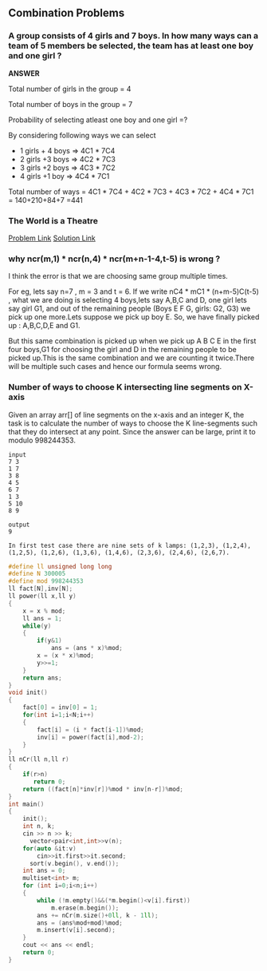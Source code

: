 ## Combination Problems

### A group consists of 4 girls and 7 boys. In how many ways can a team of 5 members be selected, the team has at least one boy and one girl ?

**ANSWER**

Total number of girls in the group = 4

Total number of boys in the group = 7

Probability of selecting atleast one boy and one girl =?

By considering following ways we can select

- 1 girls + 4 boys ⇒  4C1 * 7C4
- 2 girls +3 boys  ⇒  4C2 * 7C3
- 3 girls +2 boys  ⇒  4C3 * 7C2
- 4 girls +1 boy   ⇒  4C4 * 7C1

Total number of ways = 4C1 * 7C4 + 4C2 * 7C3 + 4C3 * 7C2 + 4C4 * 7C1 = 140+210+84+7 =441

### The World is a Theatre

[Problem Link](https://codeforces.com/contest/131/problem/C)
[Solution Link](https://codeforces.com/contest/131/submission/99935167)


### why ncr(m,1) * ncr(n,4) * ncr(m+n-1-4,t-5) is wrong ?

I think the error is that we are choosing same group multiple times.

For eg, lets say n=7 , m = 3 and t = 6. If we write nC4 * mC1 * (n+m-5)C(t-5) , what we are doing is selecting 4 boys,lets say A,B,C and D, one girl lets say girl G1, and out of the remaining people (Boys E F G, girls: G2, G3) we pick up one more.Lets suppose we pick up boy E. So, we have finally picked up : A,B,C,D,E and G1.

But this same combination is picked up when we pick up A B C E in the first four boys,G1 for choosing the girl and D in the remaining people to be picked up.This is the same combination and we are counting it twice.There will be multiple such cases and hence our formula seems wrong.

### Number of ways to choose K intersecting line segments on X-axis

Given an array arr[] of line segments on the x-axis and an integer K, the task is to calculate the number of ways to choose the K line-segments such that they do intersect at any point.
Since the answer can be large, print it to modulo 998244353.

```
input
7 3
1 7
3 8
4 5
6 7
1 3
5 10
8 9

output 
9

In first test case there are nine sets of k lamps: (1,2,3), (1,2,4), (1,2,5), (1,2,6), (1,3,6), (1,4,6), (2,3,6), (2,4,6), (2,6,7).
```

```cpp
#define ll unsigned long long
#define N 300005
#define mod 998244353
ll fact[N],inv[N];
ll power(ll x,ll y)
{
    x = x % mod;
    ll ans = 1;
    while(y)
    {
        if(y&1)
            ans = (ans * x)%mod;
        x = (x * x)%mod;
        y>>=1;
    }
    return ans;
}
void init()
{
    fact[0] = inv[0] = 1;
    for(int i=1;i<N;i++)
    {
        fact[i] = (i * fact[i-1])%mod;
        inv[i] = power(fact[i],mod-2);
    }
}
ll nCr(ll n,ll r)
{
    if(r>n)
       return 0;
    return ((fact[n]*inv[r])%mod * inv[n-r])%mod;
}
int main()
{
    init();
    int n, k;
  	cin >> n >> k;
	  vector<pair<int,int>>v(n);
    for(auto &it:v)
        cin>>it.first>>it.second;
	  sort(v.begin(), v.end());
    int ans = 0;
    multiset<int> m;
    for (int i=0;i<n;i++)
    {
        while (!m.empty()&&(*m.begin()<v[i].first))
            m.erase(m.begin());
        ans += nCr(m.size()+0ll, k - 1ll);
        ans = (ans%mod+mod)%mod;
        m.insert(v[i].second);
    }
    cout << ans << endl;
    return 0;
}
```
